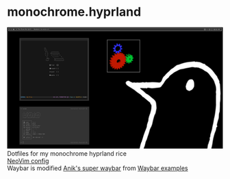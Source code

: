 # monochrome.hyprland
![rice screenshot](https://github.com/A1teregg0/monochrome.hyprland/blob/main/monochrome.hyprland.png) <br />
Dotfiles for my monochrome hyprland rice <br />
[NeoVim config](https://github.com/nar1nari/nvim-config) <br />
Waybar is modified [Anik's super waybar](https://github.com/Anik200/dotfiles/blob/super-waybar/README.md) from [Waybar examples](https://github.com/Alexays/Waybar/wiki/Examples)
